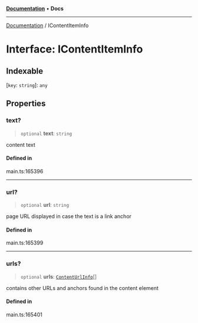 [**Documentation**](../README.md) • **Docs**

***

[Documentation](../globals.md) / IContentItemInfo

# Interface: IContentItemInfo

## Indexable

 \[`key`: `string`\]: `any`

## Properties

### text?

> `optional` **text**: `string`

content text

#### Defined in

main.ts:165396

***

### url?

> `optional` **url**: `string`

page URL
displayed in case the text is a link anchor

#### Defined in

main.ts:165399

***

### urls?

> `optional` **urls**: [`ContentUrlInfo`](../classes/ContentUrlInfo.md)[]

contains other URLs and anchors found in the content element

#### Defined in

main.ts:165401
